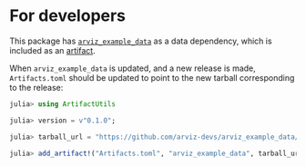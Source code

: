 # For developers

This package has [`arviz_example_data`](https://github.com/arviz-devs/arviz_example_data) as a data dependency, which is included as an [artifact](https://pkgdocs.julialang.org/v1/artifacts/).

When `arviz_example_data` is updated, and a new release is made, `Artifacts.toml` should be updated to point to the new tarball corresponding to the release:

```julia
julia> using ArtifactUtils

julia> version = v"0.1.0";

julia> tarball_url = "https://github.com/arviz-devs/arviz_example_data/archive/refs/tags/v$version.tar.gz";

julia> add_artifact!("Artifacts.toml", "arviz_example_data", tarball_url; force=true);
```
